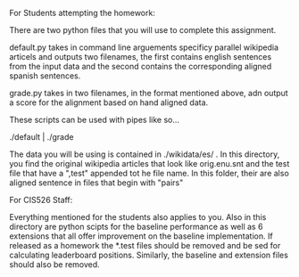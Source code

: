 For Students attempting the homework:

There are two python files that you will use to complete this assignment. 

default.py takes in command line arguements specificy parallel wikipedia articels and outputs two filenames, the first contains english sentences from the input data and the second contains the corresponding aligned spanish sentences.

grade.py takes in two filenames, in the format mentioned above, adn output a score for the alignment based on hand aligned data. 

These scripts can be used with pipes like so...

./default | ./grade

The data you will be using is contained in ./wikidata/es/ . In this directory, you find the original wikipedia articles that look like orig.enu.snt  and the test file that have a ",test" appended tot he file name. In this folder, their are also aligned sentence in files that begin with "pairs"

For CIS526 Staff:

Everything mentioned for the students also applies to you. Also in this directory are python scipts for the baseline performance as well as 6 extensions that all offer improvement on the baseline implementation. If released as a homework the   *.test files should be removed and be sed for calculating leaderboard positions. Similarly, the baseline and extension files should also be removed. 